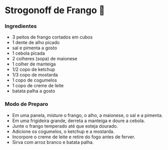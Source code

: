 # Strogonoff de Frango :chicken:

### Ingredientes
* 3 peitos de frango cortados em cubos
* 1 dente de alho picado
* sal e pimenta a gosto
* 1 cebola picada
* 2 colheres (sopa) de maionese
* 1 colher de manteiga
* 1/2 copo de ketchup
* 1/3 copo de mostarda
* 1 copo de cogumelos
* 1 copo de creme de leite
* batata palha a gosto
### Modo de Preparo
* Em uma panela, misture o frango, o alho, a maionese, o sal e a pimenta.
* Em uma frigideira grande, derreta a manteiga e doure a cebola.
* Junte o frango temperado até que esteja dourado.
* Adicione os cogumelos, o ketchup e a mostarda.
* Incorpore o creme de leite e retire do fogo antes de ferver.
* Sirva com arroz branco e batata palha.
